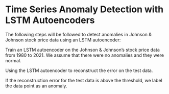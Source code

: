 # Time Series Anomaly Detection with LSTM Autoencoders


The following steps will be followed to detect anomalies in Johnson & Johnson stock price data using an LSTM autoencoder:

Train an LSTM autoencoder on the Johnson & Johnson’s stock price data from 1980 to 2021. We assume that there were no anomalies and they were normal.

Using the LSTM autoencoder to reconstruct the error on the test data.

If the reconstruction error for the test data is above the threshold, we label the data point as an anomaly.


